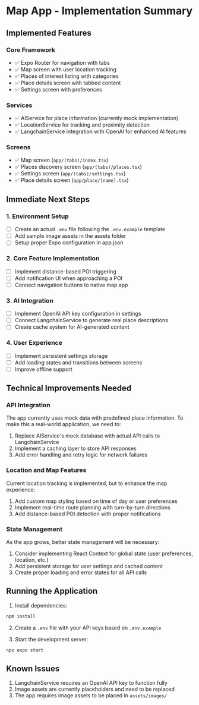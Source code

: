 # Map App - Implementation Summary

## Implemented Features

### Core Framework

- ✅ Expo Router for navigation with tabs
- ✅ Map screen with user location tracking
- ✅ Places of interest listing with categories
- ✅ Place details screen with tabbed content
- ✅ Settings screen with preferences

### Services

- ✅ AIService for place information (currently mock implementation)
- ✅ LocationService for tracking and proximity detection
- ✅ LangchainService integration with OpenAI for enhanced AI features

### Screens

- ✅ Map screen (`app/(tabs)/index.tsx`)
- ✅ Places discovery screen (`app/(tabs)/places.tsx`)
- ✅ Settings screen (`app/(tabs)/settings.tsx`)
- ✅ Place details screen (`app/place/[name].tsx`)

## Immediate Next Steps

### 1. Environment Setup

- [ ] Create an actual `.env` file following the `.env.example` template
- [ ] Add sample image assets in the assets folder
- [ ] Setup proper Expo configuration in app.json

### 2. Core Feature Implementation

- [ ] Implement distance-based POI triggering
- [ ] Add notification UI when approaching a POI
- [ ] Connect navigation buttons to native map app

### 3. AI Integration

- [ ] Implement OpenAI API key configuration in settings
- [ ] Connect LangchainService to generate real place descriptions
- [ ] Create cache system for AI-generated content

### 4. User Experience

- [ ] Implement persistent settings storage
- [ ] Add loading states and transitions between screens
- [ ] Improve offline support

## Technical Improvements Needed

### API Integration

The app currently uses mock data with predefined place information. To make this a real-world application, we need to:

1. Replace AIService's mock database with actual API calls to LangchainService
2. Implement a caching layer to store API responses
3. Add error handling and retry logic for network failures

### Location and Map Features

Current location tracking is implemented, but to enhance the map experience:

1. Add custom map styling based on time of day or user preferences
2. Implement real-time route planning with turn-by-turn directions
3. Add distance-based POI detection with proper notifications

### State Management

As the app grows, better state management will be necessary:

1. Consider implementing React Context for global state (user preferences, location, etc.)
2. Add persistent storage for user settings and cached content
3. Create proper loading and error states for all API calls

## Running the Application

1. Install dependencies:

```bash
npm install
```

2. Create a `.env` file with your API keys based on `.env.example`

3. Start the development server:

```bash
npx expo start
```

## Known Issues

1. LangchainService requires an OpenAI API key to function fully
2. Image assets are currently placeholders and need to be replaced
3. The app requires image assets to be placed in `assets/images/`
